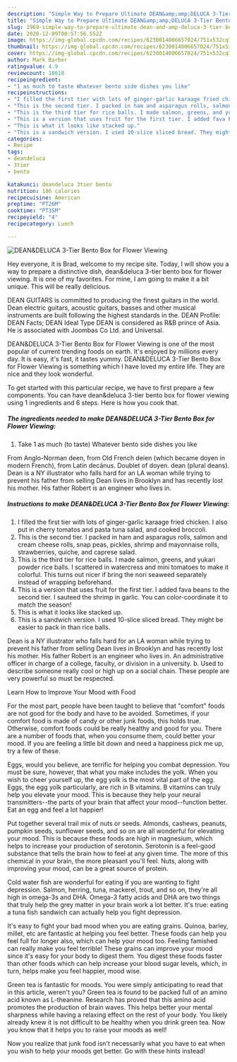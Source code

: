 ```yaml
---
description: "Simple Way to Prepare Ultimate DEAN&amp;amp;DELUCA 3-Tier Bento Box for Flower Viewing"
title: "Simple Way to Prepare Ultimate DEAN&amp;amp;DELUCA 3-Tier Bento Box for Flower Viewing"
slug: 1969-simple-way-to-prepare-ultimate-dean-and-amp-deluca-3-tier-bento-box-for-flower-viewing
date: 2020-12-09T00:57:56.552Z
image: https://img-global.cpcdn.com/recipes/6230014006657024/751x532cq70/deandeluca-3-tier-bento-box-for-flower-viewing-recipe-main-photo.jpg
thumbnail: https://img-global.cpcdn.com/recipes/6230014006657024/751x532cq70/deandeluca-3-tier-bento-box-for-flower-viewing-recipe-main-photo.jpg
cover: https://img-global.cpcdn.com/recipes/6230014006657024/751x532cq70/deandeluca-3-tier-bento-box-for-flower-viewing-recipe-main-photo.jpg
author: Mark Barber
ratingvalue: 4.9
reviewcount: 18618
recipeingredient:
- "1 as much to taste Whatever bento side dishes you like"
recipeinstructions:
- "I filled the first tier with lots of ginger-garlic karaage fried chicken. I also put in cherry tomatos and pasta tuna salad, and cooked broccoli."
- "This is the second tier. I packed in ham and asparagus rolls, salmon and cream cheese rolls, snap peas, pickles, shrimp and mayonnaise rolls, strawberries, quiche, and caprese salad."
- "This is the third tier for rice balls. I made salmon, greens, and yukari powder rice balls. I scattered in watercress and mini tomatoes to make it colorful. This turns out nicer if bring the nori seaweed separately instead of wrapping beforehand."
- "This is a version that uses fruit for the first tier. I added fava beans to the second tier. I sauteed the shrimp in garlic. You can color-coordinate it to match the season!"
- "This is what it looks like stacked up."
- "This is a sandwich version. I used 10-slice sliced bread. They might be easier to pack in than rice balls."
categories:
- Recipe
tags:
- deandeluca
- 3tier
- bento

katakunci: deandeluca 3tier bento 
nutrition: 186 calories
recipecuisine: American
preptime: "PT26M"
cooktime: "PT35M"
recipeyield: "4"
recipecategory: Lunch

---
```



![DEAN&amp;DELUCA 3-Tier Bento Box for Flower Viewing](https://img-global.cpcdn.com/recipes/6230014006657024/751x532cq70/deandeluca-3-tier-bento-box-for-flower-viewing-recipe-main-photo.jpg)

Hey everyone, it is Brad, welcome to my recipe site. Today, I will show you a way to prepare a distinctive dish, dean&amp;deluca 3-tier bento box for flower viewing. It is one of my favorites. For mine, I am going to make it a bit unique. This will be really delicious.

DEAN GUITARS is committed to producing the finest guitars in the world. Dean electric guitars, acoustic guitars, basses and other musical instruments are built following the highest standards in the. DEAN Profile: DEAN Facts; DEAN Ideal Type DEAN is considered as R&amp;B prince of Asia. He is associated with Joombas Co Ltd. and Universal.

DEAN&amp;DELUCA 3-Tier Bento Box for Flower Viewing is one of the most popular of current trending foods on earth. It's enjoyed by millions every day. It is easy, it's fast, it tastes yummy. DEAN&amp;DELUCA 3-Tier Bento Box for Flower Viewing is something which I have loved my entire life. They are nice and they look wonderful.


To get started with this particular recipe, we have to first prepare a few components. You can have dean&amp;deluca 3-tier bento box for flower viewing using 1 ingredients and 6 steps. Here is how you cook that.

<!--inarticleads1-->

##### The ingredients needed to make DEAN&amp;DELUCA 3-Tier Bento Box for Flower Viewing:

1. Take 1 as much (to taste) Whatever bento side dishes you like


From Anglo-Norman deen, from Old French deien (which became doyen in modern French), from Latin decānus. Doublet of doyen. dean (plural deans). Dean is a NY illustrator who falls hard for an LA woman while trying to prevent his father from selling Dean lives in Brooklyn and has recently lost his mother. His father Robert is an engineer who lives in. 

<!--inarticleads2-->

##### Instructions to make DEAN&amp;DELUCA 3-Tier Bento Box for Flower Viewing:

1. I filled the first tier with lots of ginger-garlic karaage fried chicken. I also put in cherry tomatos and pasta tuna salad, and cooked broccoli.
1. This is the second tier. I packed in ham and asparagus rolls, salmon and cream cheese rolls, snap peas, pickles, shrimp and mayonnaise rolls, strawberries, quiche, and caprese salad.
1. This is the third tier for rice balls. I made salmon, greens, and yukari powder rice balls. I scattered in watercress and mini tomatoes to make it colorful. This turns out nicer if bring the nori seaweed separately instead of wrapping beforehand.
1. This is a version that uses fruit for the first tier. I added fava beans to the second tier. I sauteed the shrimp in garlic. You can color-coordinate it to match the season!
1. This is what it looks like stacked up.
1. This is a sandwich version. I used 10-slice sliced bread. They might be easier to pack in than rice balls.


Dean is a NY illustrator who falls hard for an LA woman while trying to prevent his father from selling Dean lives in Brooklyn and has recently lost his mother. His father Robert is an engineer who lives in. An administrative officer in charge of a college, faculty, or division in a university. b. Used to describe someone really cool or high up on a social chain. These people are very powerful so must be respected. 

Learn How to Improve Your Mood with Food


For the most part, people have been taught to believe that "comfort" foods are not good for the body and have to be avoided. Sometimes, if your comfort food is made of candy or other junk foods, this holds true. Otherwise, comfort foods could be really healthy and good for you. There are a number of foods that, when you consume them, could better your mood. If you are feeling a little bit down and need a happiness pick me up, try a few of these.

Eggs, would you believe, are terrific for helping you combat depression. You must be sure, however, that what you make includes the yolk. When you wish to cheer yourself up, the egg yolk is the most vital part of the egg. Eggs, the egg yolk particularly, are rich in B vitamins. B vitamins can truly help you elevate your mood. This is because they help your neural transmitters--the parts of your brain that affect your mood--function better. Eat an egg and feel a lot happier!

Put together several trail mix of nuts or seeds. Almonds, cashews, peanuts, pumpkin seeds, sunflower seeds, and so on are all wonderful for elevating your mood. This is because these foods are high in magnesium, which helps to increase your production of serotonin. Serotonin is a feel-good substance that tells the brain how to feel at any given time. The more of this chemical in your brain, the more pleasant you'll feel. Nuts, along with improving your mood, can be a great source of protein.

Cold water fish are wonderful for eating if you are wanting to fight depression. Salmon, herring, tuna, mackerel, trout, and so on, they're all high in omega-3s and DHA. Omega-3 fatty acids and DHA are two things that truly help the grey matter in your brain work a lot better. It's true: eating a tuna fish sandwich can actually help you fight depression. 

It's easy to fight your bad mood when you are eating grains. Quinoa, barley, millet, etc are fantastic at helping you feel better. These foods can help you feel full for longer also, which can help your mood too. Feeling famished can really make you feel terrible! These grains can improve your mood since it's easy for your body to digest them. You digest these foods faster than other foods which can help increase your blood sugar levels, which, in turn, helps make you feel happier, mood wise.

Green tea is fantastic for moods. You were simply anticipating to read that in this article, weren't you? Green tea is found to be packed full of an amino acid known as L-theanine. Research has proved that this amino acid promotes the production of brain waves. This helps better your mental sharpness while having a relaxing effect on the rest of your body. You likely already knew it is not difficult to be healthy when you drink green tea. Now you know that it helps you to raise your moods as well!

Now you realize that junk food isn't necessarily what you have to eat when you wish to help your moods get better. Go  with  these hints  instead!

